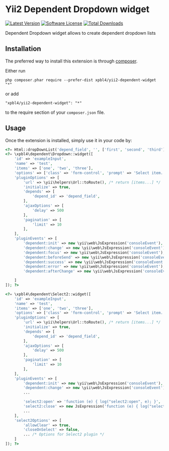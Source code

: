 # Yii2 Dependent Dropdown widget

[![Latest Version](https://img.shields.io/github/tag/Xpbl4/yii2-dependent-widget.svg?style=flat-square&label=release)](https://github.com/Xpbl4/yii2-dependent-widget/releases)
[![Software License](https://img.shields.io/badge/license-BSD-brightgreen.svg?style=flat-square)](LICENSE.md)
[![Total Downloads](https://img.shields.io/packagist/dt/Xpbl4/yii2-dependent-widget.svg?style=flat-square)](https://packagist.org/packages/Xpbl4/yii2-dependent-widget)

Dependent Dropdown widget allows to create dependent dropdown lists 

## Installation

The preferred way to install this extension is through [composer](http://getcomposer.org/download/).

Either run

```
php composer.phar require --prefer-dist xpbl4/yii2-dependent-widget "*"
```

or add

```
"xpbl4/yii2-dependent-widget": "*"
```

to the require section of your `composer.json` file.

## Usage

Once the extension is installed, simply use it in your code by:

```php
<?= Html::dropDownList('depend_field', '', ['first', 'second', 'third']); ?>
<?= \xpbl4\dependent\Dropdown::widget([
    'id' => 'exampleInput',
    'name' => 'test',
    'items' => ['one', 'two', 'three'],
    'options' => ['class' => 'form-control', 'prompt' => 'Select item...'],
    'pluginOptions' => [
        'url' => \yii\helpers\Url::toRoute(), /* return [items...] */
        'initialize' => true,
        'depends' => [
            'depend_id' => 'depend_field',
        ],
        'ajaxOptions' => [
            'delay' => 500
        ],
        'pagination' => [
            'limit' => 10
        ],
    ],
    'pluginEvents' => [
        'dependent:init' => new \yii\web\JsExpression('consoleEvent'),
        'dependent:change' => new \yii\web\JsExpression('consoleEvent'),
        'dependent:focus' => new \yii\web\JsExpression('consoleEvent'),
        'dependent:beforeSend' => new \yii\web\JsExpression('consoleEvent'),
        'dependent:success' => new \yii\web\JsExpression('consoleEvent'),
        'dependent:error' => new \yii\web\JsExpression('consoleEvent'),
        'dependent:afterChange' => new \yii\web\JsExpression('consoleEvent'),

    ]
]); ?>

<?= \xpbl4\dependent\Select2::widget([
    'id' => 'exampleInput',
    'name' => 'test',
    'items' => ['one', 'two', 'three'],
    'options' => ['class' => 'form-control', 'prompt' => 'Select item...'],
    'pluginOptions' => [
        'url' => \yii\helpers\Url::toRoute(), /* return [items...] */
        'initialize' => true,
        'depends' => [
            'depend_id' => 'depend_field',
        ],
        'ajaxOptions' => [
            'delay' => 500
        ],
        'pagination' => [
            'limit' => 10
        ],
    ],
    'pluginEvents' => [
        'dependent:init' => new \yii\web\JsExpression('consoleEvent'),
        'dependent:change' => new \yii\web\JsExpression('consoleEvent'),
        ...

        'select2:open' => 'function (e) { log("select2:open", e); }',
        'select2:close' => new JsExpression('function (e) { log("select2:close", e); }')
        ...
    ],
    'select2Options' => [
        'allowClear' => true,
        'closeOnSelect' => false,
        ... /* Options for Select2 plugin */
    ]
]); ?>
```